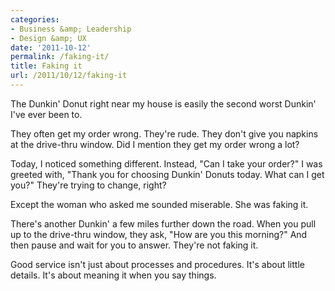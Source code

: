 ```yaml
---
categories:
- Business &amp; Leadership
- Design &amp; UX
date: '2011-10-12'
permalink: /faking-it/
title: Faking it
url: /2011/10/12/faking-it
---
```


The Dunkin' Donut right near my house is easily the second worst Dunkin' I've ever been to.

They often get my order wrong. They're rude. They don't give you napkins at the drive-thru window. Did I mention they get my order wrong a lot?

Today, I noticed something different. Instead, "Can I take your order?" I was greeted with, "Thank you for choosing Dunkin' Donuts today. What can I get you?" They're trying to change, right?

Except the woman who asked me sounded miserable. She was faking it.

There's another Dunkin' a few miles further down the road. When you pull up to the drive-thru window, they ask, "How are you this morning?" And then pause and wait for you to answer. They're not faking it.

Good service isn't just about processes and procedures. It's about little details. It's about meaning it when you say things.